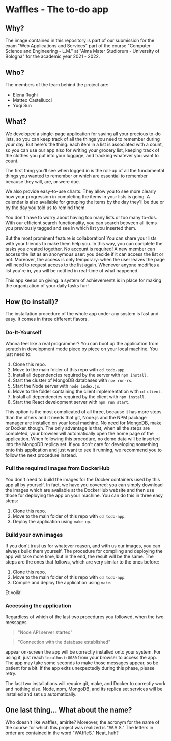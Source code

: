 # Waffles - The to-do app

## Why?

The image contained in this repository is part of our submission for the exam "Web Applications and Services" part of the course "Computer Science and Engineering - L.M." at "Alma Mater Studiorum - University of Bologna" for the academic year 2021 - 2022.

## Who?

The members of the team behind the project are:

* Elena Rughi
* Matteo Castellucci
* Yuqi Sun

## What?

We developed a single-page application for saving all your precious to-do lists, so you can keep track of all the things you need to remember during your day. But here's the thing: each item in a list is associated with a count, so you can use our app also for writing your grocery list, keeping track of the clothes you put into your luggage, and tracking whatever you want to count.

The first thing you'll see when logged in is the roll-up of all the fundamental things you wanted to remember or which are essential to remember because they will, are, or were due.

We also provide easy-to-use charts. They allow you to see more clearly how your progression in completing the items in your lists is going. A calendar is also available for grouping the items by the day they'll be due or by the day you told us to remind them.

You don't have to worry about having too many lists or too many to-dos. With our efficient search functionality, you can search between all items you previously tagged and see in which list you inserted them.

But the most prominent feature is collaboration! You can share your lists with your friends to make them help you. In this way, you can complete the tasks you created together. No account is required! A new member can access the list as an anonymous user: you decide if it can access the list or not. Moreover, the access is only temporary: when the user leaves the page will need to request access to the list again.
Whenever anyone modifies a list you're in, you will be notified in real-time of what happened.

This app keeps on giving: a system of achievements is in place for making the organization of your daily tasks fun!

## How (to install)?

The installation procedure of the whole app under any system is fast and easy. It comes in three different flavors.

### Do-It-Yourself

Wanna feel like a real programmer? You can boot up the application from scratch in development mode piece by piece on your local machine. You just need to:

1. Clone this repo.
2. Move to the main folder of this repo with ```cd todo-app```.
3. Install all dependencies required by the server with ```npm install```.
4. Start the cluster of MongoDB databases with ```npx run-rs```.
5. Start the Node server with ```node index.js```.
6. Move to the folder containing the client implementation with ```cd client```.
7. Install all dependencies required by the client with ```npm install```.
8. Start the React development server with ```npm run start```.

This option is the most complicated of all three, because it has more steps than the others and it needs that git, Node.js and the NPM package manager are installed on your local machine. No need for MongoDB, make or Docker, though. The only advantage is that, when all the steps are completed, your browser will automatically open the home page of the application. When following this procedure, no demo data will be inserted into the MongoDB replica set. If you don't care for developing something onto this application and just want to see it running, we recommend you to follow the next procedure instead.

### Pull the required images from DockerHub

You don't need to build the images for the Docker containers used by this app all by yourself. In fact, we have you covered: you can simply download the images which are available at the DockerHub website and then use those for deploying the app on your machine. You can do this in three easy steps:

1. Clone this repo.
2. Move to the main folder of this repo with ```cd todo-app```.
3. Deploy the application using ```make up```.

### Build your own images

If you don't trust us for whatever reason, and with us our images, you can always build them yourself. The procedure for compiling and deploying the app will take more time, but in the end, the result will be the same. The steps are the ones that follows, which are very similar to the ones before:

1. Clone this repo.
2. Move to the main folder of this repo with ```cd todo-app```.
3. Compile and deploy the application using ```make```.

Et voilà! 

### Accessing the application

Regardless of which of the last two procedures you followed, when the two messages

> "Node API server started"

> "Connection with the database established"

appear on-screen the app will be correctly installed onto your system. For using it, just reach ``` localhost:8080 ``` from your browser to access the app. The app may take some seconds to make those messages appear, so be patient for a bit. If the app exits unexpectedly during this phase, please retry.

The last two installations will require git, make, and Docker to correctly work and nothing else. Node, npm, MongoDB, and its replica set services will be installed and set up automatically.

## One last thing... What about the name?

Who doesn't like waffles, amirite? Moreover, the acronym for the name of the course for which this project was realized is "W.A.S." The letters in order are contained in the word "WAffleS." Neat, huh?
